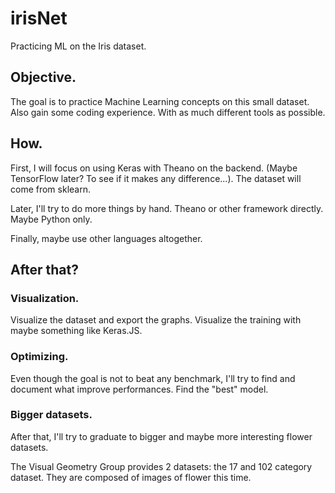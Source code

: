 # irisNet

Practicing ML on the Iris dataset. 

## Objective.

The goal is to practice Machine Learning concepts on this small dataset. 
Also gain some coding experience. With as much different tools as possible. 

## How.

First, I will focus on using Keras with Theano on the backend. (Maybe TensorFlow later? To see if it makes any difference...). The dataset will come from sklearn. 

Later, I'll try to do more things by hand. Theano or other framework directly. 
Maybe Python only.

Finally, maybe use other languages altogether. 

## After that?

### Visualization. 

Visualize the dataset and export the graphs. 
Visualize the training with maybe something like Keras.JS.

### Optimizing.

Even though the goal is not to beat any benchmark, I'll try to find and document what improve performances. Find the "best" model. 

### Bigger datasets.

After that, I'll try to graduate to bigger and maybe more interesting flower datasets. 

The Visual Geometry Group provides 2 datasets: the 17 and 102 category dataset. They are composed of images of flower this time. 



